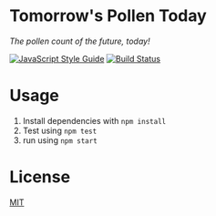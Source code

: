 # Tomorrow's Pollen Today
_The pollen count of the future, today!_

[![JavaScript Style Guide](https://img.shields.io/badge/code%20style-standard-brightgreen.svg)](http://standardjs.com/)
[![Build Status](https://travis-ci.org/goibon/tomorrows-pollen-today.svg?branch=master)](https://travis-ci.org/goibon/tomorrows-pollen-today)

# Usage

1. Install dependencies with `npm install`
2. Test using `npm test`
3. run using `npm start`

# License

[MIT](/LICENSE)
